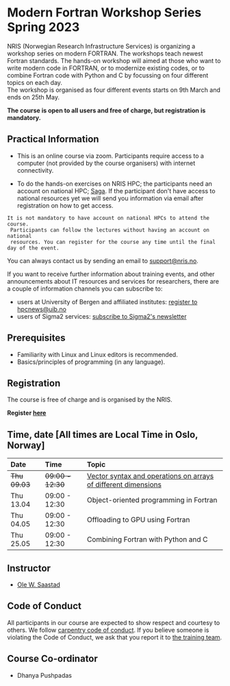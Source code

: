 # Modern Fortran Workshop Series Spring 2023

NRIS (Norwegian Research Infrastructure Services) is organizing a workshop series
 on modern FORTRAN. The workshops teach newest Fortran standards. The hands-on 
workshop will aimed at those who want to write modern code in FORTRAN, or to
 modernize existing codes, or to combine Fortran code with  Python and C by 
focussing on four different topics on each day.  
The workshop is organised as four different  events starts on 9th March and
 ends on 25th May.

**The course is open to all users and free of charge, but registration is mandatory.**

## **Practical Information**

- This is an online course via zoom. Participants require access to a computer
(not provided by the course organisers) with internet connectivity.

- To do the hands-on exercises on NRIS HPC; the participants need an account
on national HPC; [Saga](https://documentation.sigma2.no/hpc_machines/saga.html#saga).
 If the participant don't have access to national resources yet
 we will send you information via email after registration on how to get access.

```{note}
It is not mandatory to have account on national HPCs to attend the course.
 Participants can follow the lectures without having an account on national
 resources. You can register for the course any time until the final day of the event.
```

You can always contact us by sending an email to [support@nris.no](mailto:support@nris.no).

If you want to receive further information about training events, and other announcements about IT resources
 and services for researchers, there are a couple of information channels you can subscribe to:
- users at University of Bergen and affiliated institutes: [register to hpcnews@uib.no](https://mailman.uib.no/listinfo/hpcnews)
- users of Sigma2 services: [subscribe to Sigma2's newsletter](https://sigma2.us13.list-manage.com/subscribe?u=4fd109ad79a5dca6dde7e4997&id=59b164c7b6)

## Prerequisites

- Familiarity with Linux and Linux editors is recommended.
- Basics/principles of programming (in any language).

## **Registration**

The course is free of charge and is organised by the NRIS. 

  **Register  [here](https://skjemaker.app.uib.no/view.php?id=14360223)**

## Time, date [All times are Local Time in Oslo, Norway]

|   Date    |  Time   |  Topic  |
| :----------- | :----------- | :---------- |
| ~~Thu 09.03~~    | ~~09:00 - 12:30~~| [Vector syntax and operations on arrays of different dimensions](https://drive.google.com/drive/u/0/folders/1eSdX9dTvxTgzFarAe2qYeaPeIY8e5TH_) |
| Thu 13.04    | 09:00 - 12:30 | Object-oriented programming in Fortran	|
| Thu 04.05    | 09:00 - 12:30 | Offloading to GPU using Fortran |
| Thu 25.05    | 09:00 - 12:30 | Combining Fortran with Python and C |

## Instructor

- [Ole W. Saastad](https://www.usit.uio.no/om/organisasjon/ffu/bt/ansatte/olews/)

## Code of Conduct

All participants in our course are expected to show respect and courtesy to
others. We follow [carpentry code of
conduct](https://docs.carpentries.org/topic_folders/policies/code-of-conduct.html#code-of-conduct-detailed-view).
If you believe someone is violating the Code of Conduct, we ask that you report
it to [the training team](mailto:training@nris.no).

## Course Co-ordinator

- Dhanya Pushpadas
